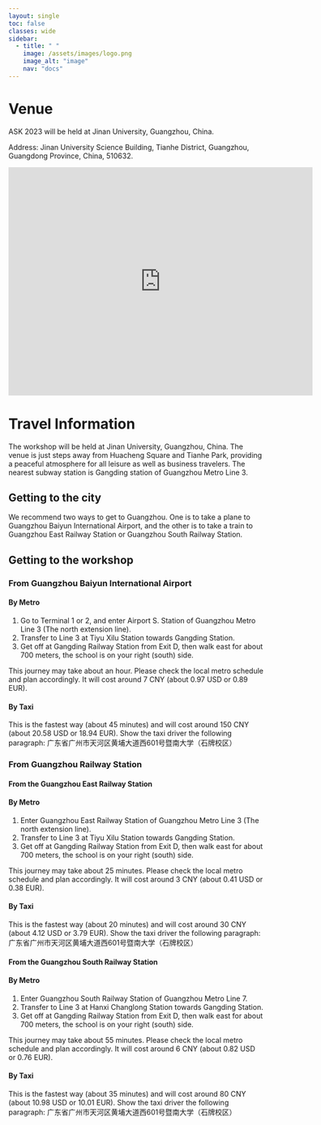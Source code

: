 ```yaml
---
layout: single
toc: false
classes: wide
sidebar:  
  - title: " "   
    image: /assets/images/logo.png
    image_alt: "image"
    nav: "docs"
---
```


# Venue
ASK 2023 will be held at Jinan University, Guangzhou, China.

Address: Jinan University Science Building, Tianhe District, Guangzhou, Guangdong Province, China, 510632.
<iframe src="https://www.google.com/maps/embed?pb=!1m18!1m12!1m3!1d14676.612710252562!2d113.32928841517109!3d23.128075662574126!2m3!1f0!2f0!3f0!3m2!1i1024!2i768!4f13.1!3m3!1m2!1s0x3402ffb26425db7f%3A0x84267ce375ce149d!2sJinan%20University!5e0!3m2!1sen!2ssg!4v1690263291313!5m2!1sen!2ssg" width="600" height="450" style="border:0;" allowfullscreen="" loading="lazy" referrerpolicy="no-referrer-when-downgrade"></iframe>

# Travel Information
The workshop will be held at Jinan University, Guangzhou, China. The venue is just steps away from Huacheng Square and Tianhe Park, providing a peaceful atmosphere for all leisure as well as business travelers. The nearest subway station is Gangding station of Guangzhou Metro Line 3.

## Getting to the city
We recommend two ways to get to Guangzhou. One is to take a plane to Guangzhou Baiyun International Airport, and the other is to take a train to Guangzhou East Railway Station or Guangzhou South Railway Station.

## Getting to the workshop
### From Guangzhou Baiyun International Airport
#### By Metro
1. Go to Terminal 1 or 2, and enter Airport S. Station of Guangzhou Metro Line 3 (The north extension line).
2. Transfer to Line 3 at Tiyu Xilu Station towards Gangding Station.
3. Get off at Gangding Railway Station from Exit D, then walk east for about 700 meters, the school is on your right (south) side.

This journey may take about an hour. Please check the local metro schedule and plan accordingly. It will cost around 7 CNY (about 0.97 USD or 0.89 EUR).
#### By Taxi
This is the fastest way (about 45 minutes) and will cost around 150 CNY (about 20.58 USD or 18.94 EUR). Show the taxi driver the following paragraph: 广东省广州市天河区黄埔大道西601号暨南大学（石牌校区）
### From Guangzhou Railway Station
#### From the Guangzhou East Railway Station
#### By Metro
1. Enter Guangzhou East Railway Station of Guangzhou Metro Line 3 (The north extension line).
2. Transfer to Line 3 at Tiyu Xilu Station towards Gangding Station.
3. Get off at Gangding Railway Station from Exit D, then walk east for about 700 meters, the school is on your right (south) side.

This journey may take about 25 minutes. Please check the local metro schedule and plan accordingly. It will cost around 3 CNY (about 0.41 USD or 0.38 EUR).
#### By Taxi
This is the fastest way (about 20 minutes) and will cost around 30 CNY (about 4.12 USD or 3.79 EUR). Show the taxi driver the following paragraph: 广东省广州市天河区黄埔大道西601号暨南大学（石牌校区）
#### From the Guangzhou South Railway Station
#### By Metro
1. Enter Guangzhou South Railway Station of Guangzhou Metro Line 7.
2. Transfer to Line 3 at Hanxi Changlong Station towards Gangding Station.
3. Get off at Gangding Railway Station from Exit D, then walk east for about 700 meters, the school is on your right (south) side.

This journey may take about 55 minutes. Please check the local metro schedule and plan accordingly. It will cost around 6 CNY (about 0.82 USD or 0.76 EUR).
#### By Taxi
This is the fastest way (about 35 minutes) and will cost around 80 CNY (about 10.98 USD or 10.01 EUR). Show the taxi driver the following paragraph: 广东省广州市天河区黄埔大道西601号暨南大学（石牌校区）
<!--![Getting to Hyogo University](http://www.hyogo-dai.ac.jp/en/about/img/Access_img_01.png) -->

